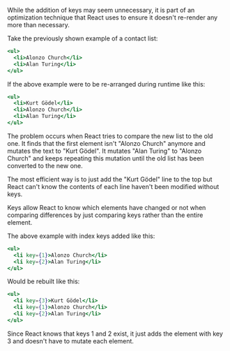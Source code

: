 While the addition of keys may seem unnecessary, it is part of an optimization
technique that React uses to ensure it doesn't re-render any more than
necessary.

Take the previously shown example of a contact list:

```jsx
<ul>
  <li>Alonzo Church</li>
  <li>Alan Turing</li>
</ul>
```

If the above example were to be re-arranged during runtime like this:

```jsx
<ul>
  <li>Kurt Gödel</li>
  <li>Alonzo Church</li>
  <li>Alan Turing</li>
</ul>
```

The problem occurs when React tries to compare the new list to the old one. It
finds that the first element isn't "Alonzo Church" anymore and mutates the text
to "Kurt Gödel". It mutates "Alan Turing" to "Alonzo Church" and keeps repeating
this mutation until the old list has been converted to the new one.

The most efficient way is to just add the "Kurt Gödel" line to the top but React
can't know the contents of each line haven't been modified without keys.

Keys allow React to know which elements have changed or not when comparing
differences by just comparing keys rather than the entire element.

The above example with index keys added like this:

```jsx
<ul>
  <li key={1}>Alonzo Church</li>
  <li key={2}>Alan Turing</li>
</ul>
```

Would be rebuilt like this:

```jsx
<ul>
  <li key={3}>Kurt Gödel</li>
  <li key={1}>Alonzo Church</li>
  <li key={2}>Alan Turing</li>
</ul>
```

Since React knows that keys 1 and 2 exist, it just adds the element with key 3
and doesn't have to mutate each element.
